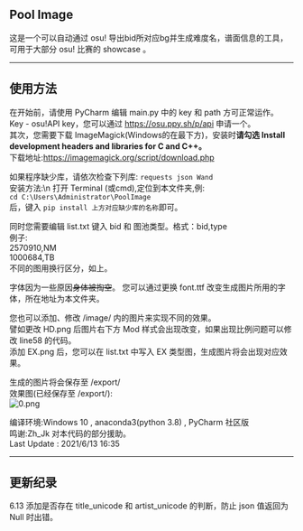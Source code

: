 ## Pool Image
这是一个可以自动通过 osu! 导出bid所对应bg并生成难度名，谱面信息的工具，可用于大部分 osu! 比赛的 showcase 。
****
## 使用方法
在开始前，请使用 PyCharm 编辑 main.py 中的 key 和 path 方可正常运作。\
Key - osu!API key，您可以通过 https://osu.ppy.sh/p/api 申请一个。\
其次，您需要下载 ImageMagick(Windows的在最下方)，安装时**请勾选 Install development headers and libraries for C and C++。**\
下载地址:https://imagemagick.org/script/download.php

如果程序缺少库，请依次检查下列库:
`requests
json
Wand`\
安装方法:\n
打开 Terminal (或cmd),定位到本文件夹,例:\
`cd C:\Users\Administrator\PoolImage`\
后，键入
`pip install 上方对应缺少库的名称`即可。


同时您需要编辑 list.txt 键入 bid 和 图池类型。格式：bid,type\
例子:\
2570910,NM\
1000684,TB\
不同的图用换行区分，如上。

字体因为一些原因~~身体被掏空~~。 您可以通过更换 font.ttf 改变生成图片所用的字体，所在地址为本文件夹。

您也可以添加、修改 /image/ 内的图片来实现不同的效果。\
譬如更改 HD.png 后图片右下方 Mod 样式会出现改变，如果出现比例问题可以修改 line58 的代码。\
添加 EX.png 后，您可以在 list.txt 中写入 EX 类型图，生成图片将会出现对应效果。

生成的图片将会保存至 /export/\
效果图(已经保存至 /export/):\
![0.png](https://i.loli.net/2021/06/13/jplg35WEzOLM4Ad.png)

编译环境:Windows 10 , anaconda3(python 3.8) , PyCharm 社区版\
鸣谢:Zh_Jk 对本代码的部分援助。\
Last Update : 2021/6/13 16:35
****
## 更新纪录
6.13 添加是否存在 title_unicode 和 artist_unicode 的判断，防止 json 值返回为 Null 时出错。
